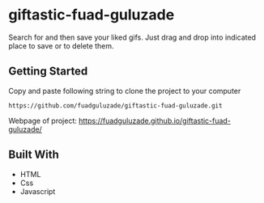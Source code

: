 # giftastic-fuad-guluzade

Search for and then save your liked gifs. 
Just drag and drop into indicated place to save or to delete them.

## Getting Started

Copy and paste following string to clone the project to your computer

```
https://github.com/fuadguluzade/giftastic-fuad-guluzade.git
```

Webpage of project: https://fuadguluzade.github.io/giftastic-fuad-guluzade/

## Built With

- HTML
- Css
- Javascript
